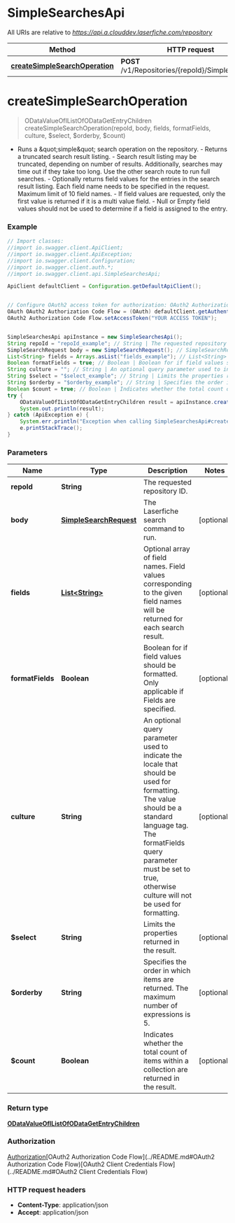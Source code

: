 # SimpleSearchesApi

All URIs are relative to *https://api.a.clouddev.laserfiche.com/repository*

Method | HTTP request | Description
------------- | ------------- | -------------
[**createSimpleSearchOperation**](SimpleSearchesApi.md#createSimpleSearchOperation) | **POST** /v1/Repositories/{repoId}/SimpleSearches | 

<a name="createSimpleSearchOperation"></a>
# **createSimpleSearchOperation**
> ODataValueOfIListOfODataGetEntryChildren createSimpleSearchOperation(repoId, body, fields, formatFields, culture, $select, $orderby, $count)



- Runs a \&quot;simple\&quot; search operation on the repository. - Returns a truncated search result listing. - Search result listing may be truncated, depending on number of results. Additionally, searches may time out if they take too long. Use the other search route to run full searches. - Optionally returns field values for the entries in the search result listing. Each field name needs to be specified in the request. Maximum limit of 10 field names. - If field values are requested, only the first value is returned if it is a multi value field. - Null or Empty field values should not be used to determine if a field is assigned to the entry.

### Example
```java
// Import classes:
//import io.swagger.client.ApiClient;
//import io.swagger.client.ApiException;
//import io.swagger.client.Configuration;
//import io.swagger.client.auth.*;
//import io.swagger.client.api.SimpleSearchesApi;

ApiClient defaultClient = Configuration.getDefaultApiClient();


// Configure OAuth2 access token for authorization: OAuth2 Authorization Code Flow
OAuth OAuth2 Authorization Code Flow = (OAuth) defaultClient.getAuthentication("OAuth2 Authorization Code Flow");
OAuth2 Authorization Code Flow.setAccessToken("YOUR ACCESS TOKEN");


SimpleSearchesApi apiInstance = new SimpleSearchesApi();
String repoId = "repoId_example"; // String | The requested repository ID.
SimpleSearchRequest body = new SimpleSearchRequest(); // SimpleSearchRequest | The Laserfiche search command to run.
List<String> fields = Arrays.asList("fields_example"); // List<String> | Optional array of field names. Field values corresponding to the given field names will be returned for each search result. 
Boolean formatFields = true; // Boolean | Boolean for if field values should be formatted. Only applicable if Fields are specified.
String culture = ""; // String | An optional query parameter used to indicate the locale that should be used for formatting.             The value should be a standard language tag. The formatFields query parameter must be set to true, otherwise             culture will not be used for formatting.
String $select = "$select_example"; // String | Limits the properties returned in the result.
String $orderby = "$orderby_example"; // String | Specifies the order in which items are returned. The maximum number of expressions is 5.
Boolean $count = true; // Boolean | Indicates whether the total count of items within a collection are returned in the result.
try {
    ODataValueOfIListOfODataGetEntryChildren result = apiInstance.createSimpleSearchOperation(repoId, body, fields, formatFields, culture, $select, $orderby, $count);
    System.out.println(result);
} catch (ApiException e) {
    System.err.println("Exception when calling SimpleSearchesApi#createSimpleSearchOperation");
    e.printStackTrace();
}
```

### Parameters

Name | Type | Description  | Notes
------------- | ------------- | ------------- | -------------
 **repoId** | **String**| The requested repository ID. |
 **body** | [**SimpleSearchRequest**](SimpleSearchRequest.md)| The Laserfiche search command to run. | [optional]
 **fields** | [**List&lt;String&gt;**](String.md)| Optional array of field names. Field values corresponding to the given field names will be returned for each search result.  | [optional]
 **formatFields** | **Boolean**| Boolean for if field values should be formatted. Only applicable if Fields are specified. | [optional]
 **culture** | **String**| An optional query parameter used to indicate the locale that should be used for formatting.             The value should be a standard language tag. The formatFields query parameter must be set to true, otherwise             culture will not be used for formatting. | [optional]
 **$select** | **String**| Limits the properties returned in the result. | [optional]
 **$orderby** | **String**| Specifies the order in which items are returned. The maximum number of expressions is 5. | [optional]
 **$count** | **Boolean**| Indicates whether the total count of items within a collection are returned in the result. | [optional]

### Return type

[**ODataValueOfIListOfODataGetEntryChildren**](ODataValueOfIListOfODataGetEntryChildren.md)

### Authorization

[Authorization](../README.md#Authorization)[OAuth2 Authorization Code Flow](../README.md#OAuth2 Authorization Code Flow)[OAuth2 Client Credentials Flow](../README.md#OAuth2 Client Credentials Flow)

### HTTP request headers

 - **Content-Type**: application/json
 - **Accept**: application/json

